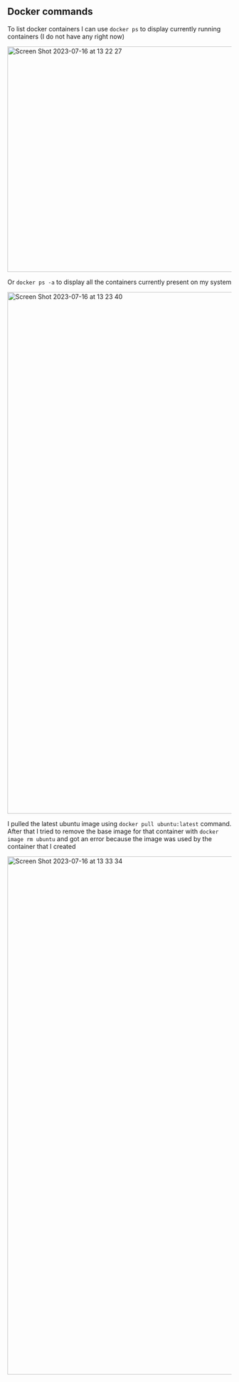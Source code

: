 ## Docker commands 
To list docker containers I can use ```docker ps``` to display currently running containers (I do not have any right now)

<img width="507" alt="Screen Shot 2023-07-16 at 13 22 27" src="https://github.com/FK12344321/labs/assets/69464701/d416fa72-a8cb-4ec5-ab41-69f1ddb0b4d6">

Or ```docker ps -a``` to display all the containers currently present on my system 

<img width="1173" alt="Screen Shot 2023-07-16 at 13 23 40" src="https://github.com/FK12344321/labs/assets/69464701/ed745e1c-eb11-45cd-a2fe-c5cabf0282da">

I pulled the latest ubuntu image using ```docker pull ubuntu:latest``` command. After that I tried to remove the base image for that container with ```docker image rm ubuntu``` and got an error because the image was used by the container that I created

<img width="1165" alt="Screen Shot 2023-07-16 at 13 33 34" src="https://github.com/FK12344321/labs/assets/69464701/a0221f25-f242-4576-bdbb-1a3e628232af">
